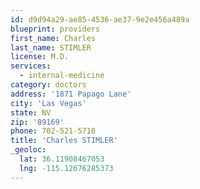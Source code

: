 ```yaml
---
id: d9d94a29-ae85-4536-ae37-9e2e456a489a
blueprint: providers
first_name: Charles
last_name: STIMLER
license: M.D.
services:
  - internal-medicine
category: doctors
address: '1871 Papago Lane'
city: 'Las Vegas'
state: NV
zip: '89169'
phone: 702-521-5710
title: 'Charles STIMLER'
_geoloc:
  lat: 36.11908467053
  lng: -115.12676285373
---
```

